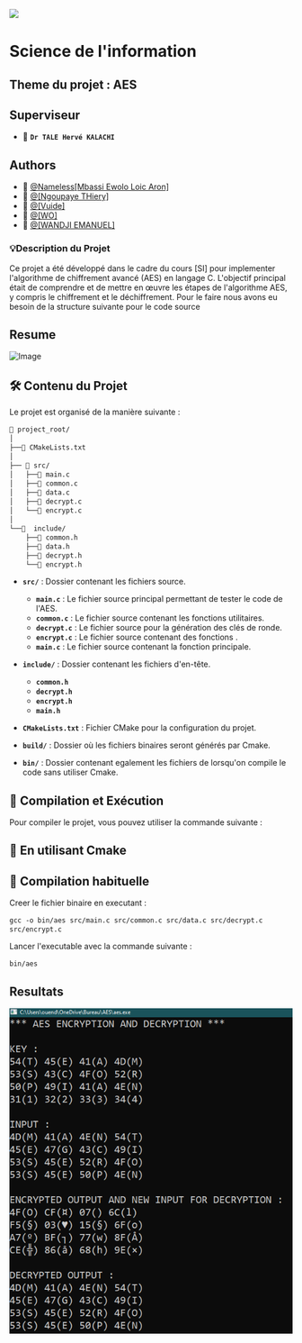 
![](https://www.titanhq.fr/wp-content/uploads/2020/05/sensibilisation-securite-informatique-crise-covid-19.png)

Science de l'information
===
## Theme du projet : AES
## Superviseur
 - 👤 **`Dr TALE Hervé KALACHI`**
## Authors

- 👤  [@Nameless[Mbassi Ewolo Loic Aron]](https://github.com/Nameless0l)
- 👤 [@[Ngoupaye THiery]](https://github.com/)
- 👤 [@[Vuide]](https://github.com/)
- 👤 [@[WO]](https://github.com/)
- 👤 [@[WANDJI EMANUEL]](https://github.com/)
### 💡Description du Projet




Ce projet a été développé dans le cadre du cours [SI] pour implementer l'algorithme de chiffrement avancé (AES) en langage C. L'objectif principal était de comprendre et de mettre en œuvre les étapes de l'algorithme AES, y compris le chiffrement et le déchiffrement.
Pour le faire nous avons eu besoin de la structure suivante pour le code source
## Resume 
![Image](https://nevonprojects.com/wp-content/uploads/2015/06/aes-image.png)


## 🛠️ Contenu du Projet

Le projet est organisé de la manière suivante :
```
📁 project_root/
│
├──📄 CMakeLists.txt
│
├── 📁 src/
│   ├──📄 main.c
│   ├──📄 common.c
│   ├──📄 data.c
│   ├──📄 decrypt.c
│   └──📄 encrypt.c
│
└──📁  include/
    ├──📄 common.h
    ├──📄 data.h
    ├──📄 decrypt.h
    └──📄 encrypt.h
```
- **`src/`** : Dossier contenant les fichiers source.
  - **`main.c`** : Le fichier source principal permettant de tester le code de l'AES.
  - **`common.c`** : Le fichier source contenant les fonctions utilitaires.
  - **`decrypt.c`** : Le fichier source pour la génération des clés de ronde.
  - **`encrypt.c`** : Le fichier source contenant des fonctions .
  - **`main.c`** : Le fichier source contenant la fonction principale.

- **`include/`** : Dossier contenant les fichiers d'en-tête.
  - **`common.h`** 
  - **`decrypt.h`**  
  - **`encrypt.h`** 
  - **`main.h`** 
- **`CMakeLists.txt`** : Fichier CMake pour la configuration du projet.

- **`build/`** : Dossier où les fichiers binaires seront générés par Cmake.
- **`bin/`** : Dossier contenant egalement les fichiers de lorsqu'on compile le code sans utiliser Cmake.
## 📖 Compilation et Exécution
Pour compiler le projet, vous pouvez utiliser la commande suivante :
## 📖 En utilisant Cmake
  
## 📖 Compilation habituelle
Creer le fichier binaire en executant :

```
gcc -o bin/aes src/main.c src/common.c src/data.c src/decrypt.c src/encrypt.c
```
Lancer l'executable avec la commande suivante :
```
bin/aes
```


## Resultats

![App Screenshot](https://raw.githubusercontent.com/Nameless0l/AES-PROJECT-CRYPTOGRAPHIE/9d4636d19384e98024fd94cb783f03d9ea716564/aes_encryption_and_decryption.png)

